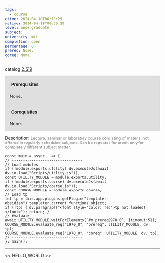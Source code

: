 ```yaml
---
tags:
  - course
ctime: 2024-04-18T00:19:29
mstime: 2024-04-18T00:19:29
level: undergraduate
subject: 
university: mit
completion: open
percentage: 0
prereq: None.
coreq: None.
---
```


catalog [2.S19](http://student.mit.edu/catalog/m2c.html#2.S19)

<span style="display: block; padding: 15px; background-color: rgb(100, 100, 100, 0.2);"><font id="m_prereq1970_0" style="display: block; font-family: Arial, sans-serif; font-weight: bold; padding: 5px">Prerequisites</font><br><span id="prereq1970_0">None.</span></span>
<span style="display: block; padding: 15px; background-color: rgb(100, 100, 100, 0.2);"><font id="m_coreq1970_0" style="display: block; font-family: Arial, sans-serif; font-weight: bold; padding: 5px">Corequisites</font><br><span id="coreq1970_0">None.</span></span>

<font style="">Description:</font>
<font style="color: grey; font-size: 0.8rem;">Lecture, seminar or laboratory course consisting of material not offered in regularly scheduled subjects. Can be repeated for credit only for completely different subject matter.</font>

```dataviewjs
const main = async _ => {
// --------------------------------
// Load modules
if (!module.exports.utility) dv.executeJs(await dv.io.load("Scripts/utility.js"));
const UTILITY_MODULE = module.exports.utility;
if (!module.exports.course) dv.executeJs(await dv.io.load("Scripts/course.js"));
const COURSE_MODULE = module.exports.course;
// Load tp
let tp = this.app.plugins.getPlugin("templater-obsidian").templater.current_functions_object;
if (!tp) { dv.paragraph("<font style='color: red'>tp not loaded!</font>"); return; }
// Evaluate
await UTILITY_MODULE.waitForElements(`#m_prereq1970_0`, {timeout:5});
COURSE_MODULE.evaluate_req("1970_0", "prereq", UTILITY_MODULE, dv, tp);
COURSE_MODULE.evaluate_req("1970_0", "coreq", UTILITY_MODULE, dv, tp);
// --------------------------------
}; main();
```

---

<< HELLO, WORLD >>
